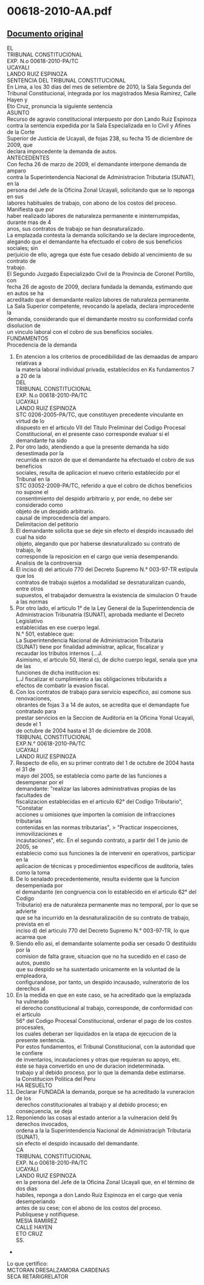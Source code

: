 
00618-2010-AA.pdf
=================
  
[Documento original](https://tc.gob.pe/jurisprudencia/2010/00618-2010-AA.pdf)  
---  
EL  
TRIBUNAL CONSTITUCIONAL  
EXP. N.o 00618-2010-PA/TC  
UCAYALI  
LANDO RUIZ ESPINOZA  
SENTENCIA DEL TRIBUNAL CONSTITUCIONAL  
En Lima, a los 30 dias del mes de setiembre de 2010, la Sala Segunda del  
Tribunal Constitucional, integrada por los magistrados Mesia Ramirez, Calle Hayen y  
Eto Cruz, pronuncia la siguiente sentencia  
ASUNTO  
Recurso de agravio constitucional interpuesto por don Lando Ruiz Espinoza  
contra la sentencia expedida por la Sala Especializada en lo Civil y Afines de la Corte  
Superior de Justicia de Ucayali, de fojas 238, su fecha 15 de diciembre de 2009, que  
declara improcedente la demanda de autos.  
ANTECEDENTES  
Con fecha 26 de marzo de 2009, el demandante interpone demanda de amparo  
contra la Superintendencia Nacional de Administracion Tributaria (SUNAT), en la  
persona del Jefe de la Oficina Zonal Ucayali, solicitando que se lo reponga en sus  
labores habituales de trabajo, con abono de los costos del proceso. Manifiesta que por  
haber realizado labores de naturaleza permanente e ininterrumpidas, durante mas de 4  
anos, sus contratos de trabajo se han desnaturalizado.  
La emplazada contesta la demanda solicitando se la declare improcedente,  
alegando que el demandante ha efectuado el cobro de sus beneficios sociales; sin  
perjuicio de ello, agrega que éste fue cesado debido al vencimiento de su contrato de  
trabajo.  
El Segundo Juzgado Especializado Civil de la Provincia de Coronel Portillo, con  
fecha 26 de agosto de 2009, declara fundada la demanda, estimando que en autos se ha  
acreditado que el demandante realizo labores de naturaleza permanente.  
La Sala Superior competente, revocando la apelada, declara improcedente la  
demanda, considerando que el demandante mostro su conformidad confa disolucion de  
un vinculo laboral con el cobro de sus beneficios sociales.  
FUNDAMENTOS  
Procedencia de la demanda  
1. En atencion a los criterios de procedibilidad de las demaadas de amparo relativas a  
la materia laboral individual privada, establecidos en Ks fundamentos 7 a 20 de la  
DEL  
TRIBUNAL CONSTITUCIONAL  
EXP. N.o 00618-2010-PA/TC  
UCAYALI  
LANDO RUIZ ESPINOZA  
STC 0206-2005-PA/TC, que constituyen precedente vinculante en virtud de lo  
dispuesto en el articulo VII del Titulo Preliminar del Codigo Procesal  
Constitucional, en el presente caso corresponde evaluar si el demandante ha sido  
2. Por otro lado, atendiendo a que la presente demanda ha sido desestimada por la  
recurrida en razon de que el demandante ha efectuado el cobro de sus beneficios  
sociales, resulta de aplicacion el nuevo criterio establecido por el Tribunal en la  
STC 03052-2009-PA/TC, referido a que el cobro de dichos beneficios no supone el  
consentimiento del despido arbitrario y, por ende, no debe ser considerado como  
objeto de un despido arbitrario.  
causal de improcedencia del amparo.  
Delimitacion del petitorio  
3. El demandante solicita que se deje sin efecto el despido incausado del cual ha sido  
objeto, alegando que por haberse desnaturalizado su contrato de trabajo, le  
corresponde la reposicion en el cargo que venia desempenando.  
Analisis de la controversia  
4. El inciso d) del articulo 770 del Decreto Supremo N.° 003-97-TR estipula que los  
contratos de trabajo sujetos a modalidad se desnaturalizan cuando, entre otros  
supuestos, el trabajador demuestra la existencia de simulacion O fraude a las normas  
5. Por otro lado, el articulo 1° de la Ley General de la Superintendencia de  
Administracion Tribunatria (SUNAT), aprobada mediante el Decreto Legislativo  
establecidas en ese cuerpo legal.  
N.° 501, establece que:  
La Superintendencia Nacional de Administracion Tributaria  
(SUNAT) tiene por finalidad administrar, aplicar, fiscalizar y  
recaudar los tributos internos (...J.  
Asimismo, el articulo 50, literal c), de dicho cuerpo legal, senala que yna de las  
funciones de dicha institucion es:  
L.J fiscalizar el cumplimiento a las obligaciones tributarids a  
efectos de combatir la evasion fiscal.  
6. Con los contratos de trabajo para servicio especifico, asi comone sus renovaciones,  
obrantes de fojas 3 a 14 de autos, se acredita que el demandapte fue contratado para  
prestar servicios en la Seccion de Auditoria en la Oficina Yonal Ucayali, desde el 1  
de octubre de 2004 hasta el 31 de diciembre de 2008.  
TRIBUNAL CONSTITUCIONAL  
EXP.N.° 00618-2010-PA/TC  
UCAYALI  
LANDO RUIZ ESPINOZA  
7. Respecto de ello, en su primer contrato del 1 de octubre de 2004 hasta el 31 de  
mayo del 2005, se establecia como parte de las funciones a desempenar por el  
demandante: "realizar las labores administrativas propias de las facultades de  
fiscalizacion establecidas en el articulo 62° del Codigo Tributario", "Constatar  
acciones u omisiones que importen la comision de infracciones tributarias  
contenidas en las normas tributarias", > "Practicar inspecciones, inmovilizaciones e  
incautaciones", etc. En el segundo contrato, a partir del 1 de junio de 2005, se  
establecio como sus funciones la de intervenir en operativos, participar en la  
aplicacion de técnicas y procedimientos especificos de auditoria, tales como la toma  
8. De lo senalado precedentemente, resulta evidente que la funcion desempeniada por  
el demandante (en congruencia con lo establecido en el articulo 62° del Codigo  
Tributario) era de naturaleza permanente mas no temporal, por lo que se advierte  
que se ha incurrido en la desnaturalizaciôn de su contrato de trabajo, prevista en el  
inciso d) del articulo 770 del Decreto Supremo N.° 003-97-TR, lo que acarrea que  
9. Siendo ello asi, el demandante solamente podia ser cesado O destituido por la  
comision de falta grave, situacion que no ha sucedido en el caso de autos, puesto  
que su despido se ha sustentado unicamente en la voluntad de la empleadora,  
configurandose, por tanto, un despido incausado, vulneratorio de los derechos al  
10. En la medida en que en este caso, se ha acreditado que la emplazada ha vulnerado  
el derecho constitucional al trabajo, corresponde, de conformidad con el articulo  
56° del Codigo Procesal Constitucional, ordenar el pago de los costos procesales,  
los cuales deberan ser liquidados en la etapa de ejecucion de la presente sentencia.  
Por estos fundamentos, el Tribunal Constitucional, con la autoridad que le confiere  
de inventarios, incautaciones y otras que requieran su apoyo, etc.  
éste se haya convertido en uno de duracion indeterminada.  
trabajo y al debido proceso, por lo que la demanda debe estimarse.  
la Constitucion Politica del Peru  
HA RESUELTO  
1. Declarar FUNDADA la demanda, porque se ha acreditado la vuneracion de los  
derechos constitucionales al trabajo y al debido proceso; en conseçuencia, se deja  
2. Reponiendo las cosas al estado anterior a la vulneracion deld 9s derechos invocados,  
ordena a la la Superintendencia Nacional de Administraciph Tributaria (SUNAT),  
sin efecto el despido incausado del demandante.  
CA  
TRIBUNAL CONSTITUCIONAL  
EXP. N.o 00618-2010-PA/TC  
UCAYALI  
LANDO RUIZ ESPINOZA  
en la persona del Jefe de la Oficina Zonal Ucayali que, en el término de dos dias  
habiles, reponga a don Lando Ruiz Espinoza en el cargo que venia desemperiando  
antes de su cese; con el abono de los costos del proceso.  
Publiquese y notifiquese.  
MESIA RAMIREZ  
CALLE HAYEN  
ETO CRUZ  
SS.  
-  
Lo que çertifico:  
MCTORAN DRESALZAMORA CARDENAS  
SECA RETARIGRELATOR